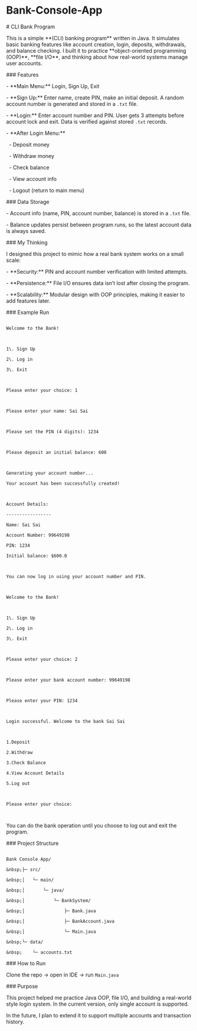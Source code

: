 # Bank-Console-App

\# CLI Bank Program



This is a simple \*\*(CLI) banking program\*\* written in Java. It simulates basic banking features like account creation, login, deposits, withdrawals, and balance checking. I built it to practice \*\*object-oriented programming (OOP)\*\*, \*\*file I/O\*\*, and thinking about how real-world systems manage user accounts.



\### Features



\- \*\*Main Menu:\*\* Login, Sign Up, Exit

\- \*\*Sign Up:\*\* Enter name, create PIN, make an initial deposit. A random account number is generated and stored in a `.txt` file.

\- \*\*Login:\*\* Enter account number and PIN. User gets 3 attempts before account lock and exit. Data is verified against stored `.txt` records.

\- \*\*After Login Menu:\*\*

&nbsp;   - Deposit money

&nbsp;   - Withdraw money

&nbsp;   - Check balance

&nbsp;   - View account info

&nbsp;   - Logout (return to main menu)



\### Data Storage



\- Account info (name, PIN, account number, balance) is stored in a `.txt` file.

\- Balance updates persist between program runs, so the latest account data is always saved.



\### My Thinking



I designed this project to mimic how a real bank system works on a small scale:



\- \*\*Security:\*\* PIN and account number verification with limited attempts.

\- \*\*Persistence:\*\* File I/O ensures data isn’t lost after closing the program.

\- \*\*Scalability:\*\* Modular design with OOP principles, making it easier to add features later.



\### Example Run



```

Welcome to the Bank!



1\. Sign Up

2\. Log in

3\. Exit



Please enter your choice: 1



Please enter your name: Sai Sai



Please set the PIN (4 digits): 1234



Please deposit an initial balance: 600



Generating your account number...

Your account has been successfully created!



Account Details:

-----------------

Name: Sai Sai

Account Number: 99649198

PIN: 1234

Initial balance: $600.0



You can now log in using your account number and PIN.



Welcome to the Bank!



1\. Sign Up

2\. Log in

3\. Exit



Please enter your choice: 2



Please enter your bank account number: 99649198



Please enter your PIN: 1234



Login successful. Welcome to the bank Sai Sai



1.Deposit

2.Withdraw

3.Check Balance

4.View Account Details

5.Log out



Please enter your choice:



```



You can do the bank operation until you choose to log out and exit the program.



\### Project Structure



```

Bank Console App/

&nbsp;├─ src/

&nbsp;│   └─ main/

&nbsp;│       └─ java/

&nbsp;│           └─ BankSystem/

&nbsp;│               ├─ Bank.java

&nbsp;│               ├─ BankAccount.java

&nbsp;│               └─ Main.java

&nbsp;└─ data/

&nbsp;    └─ accounts.txt

```



\### How to Run



Clone the repo → open in IDE → run `Main.java`



\### Purpose



This project helped me practice Java OOP, file I/O, and building a real-world style login system. In the current version, only single account is supported. 



In the future, I plan to extend it to support multiple accounts and transaction history.

